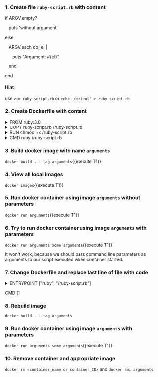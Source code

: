 ### 1. Create file `ruby-script.rb` with content

if ARGV.empty?

&nbsp;&nbsp;  puts 'without argument'
  
else

&nbsp;&nbsp; ARGV.each do| el |

&nbsp;&nbsp; &nbsp;&nbsp;   puts "Argument: #{el}"
  
&nbsp;&nbsp; end

end

#### Hint

use `vim ruby-script.rb` or `echo 'content' > ruby-script.rb`

### 2. Create Dockerfile with content

<details>
<summary>FROM ruby:3.0</summary>
This instruction will set the base image for the Dockerfile, which means that every instruction that follows applies to this base image
</details>



 <details>
<summary>COPY ruby-script.rb /ruby-script.rb</summary>
The COPY instruction copies a folder from your local machine to your Docker image.
  </details>


  
  <details>
<summary>RUN chmod +x /ruby-script.rb</summary>
  This instruction runs commands
  </details>


  
   <details>
<summary>CMD ruby /ruby-script.rb</summary>
  The CMD instruction sets a default command, which will be executed when you run the Docker image without specifying a command
  </details>

### 3. Build docker image with name `arguments`

`docker build . --tag arguments`{{execute T1}}

### 4. View all local images

`docker images`{{execute T1}}

### 5. Run docker container using image `arguments` without parameters

`docker run arguments`{{execute T1}}

### 6. Try to run docker container using image `arguments` with parameters

`docker run arguments some arguments`{{execute T1}}

It won't work, because we should pass command line parameters as arguments to our script executed when container started. 
  
  ### 7. Change Dockerfile and replace last line of file with code  


  
   <details>
<summary>ENTRYPOINT ["ruby", "/ruby-script.rb"]</summary>
  An ENTRYPOINT allows you to configure a container that will run as an executable.
  ENTRYPOINT instructions are not ignored but instead are appended as command line parameters by treating those as arguments of the command.
  </details>

CMD  [] 
  
  ### 8. Rebuild image
  
  `docker build . --tag arguments`
  
  ### 9. Run docker container using image `arguments` with parameters

`docker run arguments some arguments`{{execute T1}}
  
  ### 10. Remove container and appropriate image
  
  `docker rm <container_name or container_ID>` and `docker rmi arguments`
  

